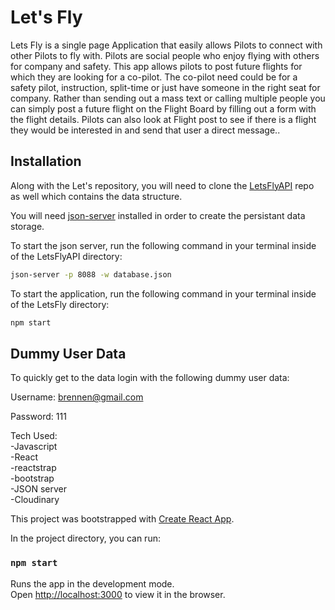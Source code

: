 # Let's Fly
Lets Fly is a single page Application that easily allows Pilots to connect with other Pilots to fly with. Pilots are social people who enjoy flying with others for company and safety. This app allows pilots to post future flights for which they are looking for a co-pilot. The co-pilot need could be for a safety pilot, instruction, split-time or just have someone in the right seat for company. Rather than sending out a mass text or calling multiple people you can simply post a future flight on the Flight Board by  filling out a form with the flight details. Pilots can also look at Flight post to see if there is a flight they would be interested in and send that user a direct message..

## Installation

Along with the Let's repository, you will need to clone the [LetsFlyAPI](https://github.com/Bltatum/LetsFlyAPI) repo as well which contains the data structure.

You will need [json-server](https://www.npmjs.com/package/json-server) installed in order to create the persistant data storage.

To start the json server, run the following command in your terminal inside of the LetsFlyAPI directory:

```bash
json-server -p 8088 -w database.json
```
To start the application, run the following command in your terminal inside of the LetsFly directory:

```bash
npm start
```
## Dummy User Data

To quickly get to the data login with the following dummy user data:

Username: brennen@gmail.com

Password: 111


Tech Used: <br />
-Javascript <br />
-React <br />
-reactstrap <br />
-bootstrap <br />
-JSON server <br />
-Cloudinary <br />

This project was bootstrapped with [Create React App](https://github.com/facebook/create-react-app).

In the project directory, you can run:

### `npm start`

Runs the app in the development mode.<br />
Open [http://localhost:3000](http://localhost:3000) to view it in the browser.
